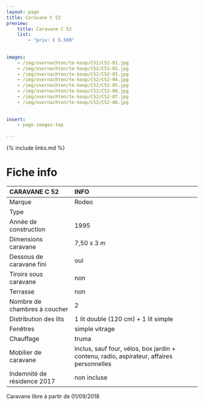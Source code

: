 ```yaml
---
layout: page
title: Caravane C 52
preview: 
    title: Caravane C 52
    list:
        - "prix: € 5.500"
        
        
images:
    - /img/overnachten/te-koop/C52/C52-01.jpg
    - /img/overnachten/te-koop/C52/C52-02.jpg
    - /img/overnachten/te-koop/C52/C52-03.jpg
    - /img/overnachten/te-koop/C52/C52-04.jpg
    - /img/overnachten/te-koop/C52/C52-05.jpg
    - /img/overnachten/te-koop/C52/C52-06.jpg
    - /img/overnachten/te-koop/C52/C52-07.jpg
    - /img/overnachten/te-koop/C52/C52-08.jpg
    
    
insert:
    - page-images-top
    
---
```


{% include links.md %}



# Fiche info

CARAVANE C 52               | INFO        | 
:---------------------------|:------------|
Marque                      |Rodeo
Type                        |
Année de construction       |1995
Dimensions caravane         |7,50 x 3 m
Dessous de caravane fini    |oui
Tiroirs sous caravane       |non
Terrasse                    |non
Nombre de chambres à coucher|2
Distribution des lits       |1 lit double (120 cm) + 1 lit simple
Fenêtres                    |simple vitrage
Chauffage                   |truma
Mobilier de caravane        |inclus, sauf four, vélos, box jardin + contenu, radio, aspirateur, affaires personnelles 
Indemnité de résidence 2017 |non incluse

Caravane libre à partir de 01/09/2018
